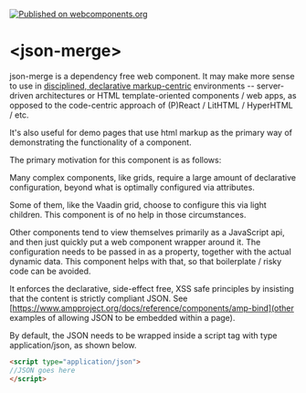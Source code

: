 [![Published on webcomponents.org](https://img.shields.io/badge/webcomponents.org-published-blue.svg)](https://www.webcomponents.org/element/bahrus/json-merge)

# \<json-merge\>

json-merge is a dependency free web component.  It may make more sense to use in [disciplined, declarative markup-centric](https://blog.153.io/2017/03/08/you-dont-get-amp/) environments -- server-driven architectures or HTML template-oriented components / web apps, as opposed to the code-centric approach of (P)React / LitHTML / HyperHTML / etc.  

It's also useful for demo pages that use html markup as the primary way of demonstrating the functionality of a component.

The primary motivation for this component is as follows:

Many complex components, like grids, require a large amount of declarative configuration, beyond what is optimally configured via attributes.

Some of them, like the Vaadin grid, choose to configure this via light children.  This component is of no help in those circumstances.

Other components tend to view themselves primarily as a JavaScript api, and then just quickly put a web component wrapper around it.  The configuration needs to be passed in as a property, together with the actual dynamic data.  This component helps with that, so that boilerplate / risky code can be avoided.

It enforces the declarative, side-effect free, XSS safe principles by insisting that the content is strictly compliant JSON.  See [https://www.ampproject.org/docs/reference/components/amp-bind](other examples of allowing JSON to be embedded within a page).

By default, the JSON needs to be wrapped inside a script tag with type application/json, as shown below.

```html
<script type="application/json">
//JSON goes here
</script>
```

